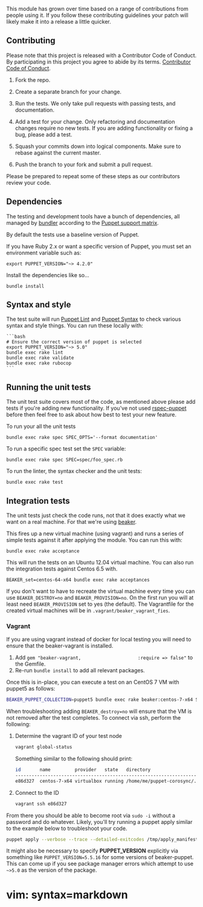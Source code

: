 This module has grown over time based on a range of contributions from
people using it. If you follow these contributing guidelines your patch
will likely make it into a release a little quicker.


## Contributing

Please note that this project is released with a Contributor Code of Conduct. By participating in this project you agree to abide by its terms. [Contributor Code of Conduct](https://voxpupuli.org/coc/).

1. Fork the repo.

1. Create a separate branch for your change.

1. Run the tests. We only take pull requests with passing tests, and
   documentation.

1. Add a test for your change. Only refactoring and documentation
   changes require no new tests. If you are adding functionality
   or fixing a bug, please add a test.

1. Squash your commits down into logical components. Make sure to rebase
   against the current master.

1. Push the branch to your fork and submit a pull request.

Please be prepared to repeat some of these steps as our contributors review
your code.

## Dependencies

The testing and development tools have a bunch of dependencies,
all managed by [bundler](http://bundler.io/) according to the
[Puppet support matrix](http://docs.puppetlabs.com/guides/platforms.html#ruby-versions).

By default the tests use a baseline version of Puppet.

If you have Ruby 2.x or want a specific version of Puppet,
you must set an environment variable such as:

    export PUPPET_VERSION="~> 4.2.0"

Install the dependencies like so...

    bundle install

## Syntax and style

The test suite will run [Puppet Lint](http://puppet-lint.com/) and
[Puppet Syntax](https://github.com/gds-operations/puppet-syntax) to
check various syntax and style things. You can run these locally with:

    ```bash
    # Ensure the correct version of puppet is selected
    export PUPPET_VERSION="~> 5.0"
    bundle exec rake lint
    bundle exec rake validate
    bundle exec rake rubocop
    ```

## Running the unit tests

The unit test suite covers most of the code, as mentioned above please
add tests if you're adding new functionality. If you've not used
[rspec-puppet](http://rspec-puppet.com/) before then feel free to ask
about how best to test your new feature.

To run your all the unit tests

    bundle exec rake spec SPEC_OPTS='--format documentation'

To run a specific spec test set the `SPEC` variable:

    bundle exec rake spec SPEC=spec/foo_spec.rb

To run the linter, the syntax checker and the unit tests:

    bundle exec rake test


## Integration tests

The unit tests just check the code runs, not that it does exactly what
we want on a real machine. For that we're using
[beaker](https://github.com/puppetlabs/beaker).

This fires up a new virtual machine (using vagrant) and runs a series of
simple tests against it after applying the module. You can run this
with:

    bundle exec rake acceptance

This will run the tests on an Ubuntu 12.04 virtual machine. You can also
run the integration tests against Centos 6.5 with.

    BEAKER_set=centos-64-x64 bundle exec rake acceptances

If you don't want to have to recreate the virtual machine every time you
can use `BEAKER_DESTROY=no` and `BEAKER_PROVISION=no`. On the first run you will
at least need `BEAKER_PROVISION` set to yes (the default). The Vagrantfile
for the created virtual machines will be in `.vagrant/beaker_vagrant_fies`.

### Vagrant

If you are using vagrant instead of docker for local testing you will need to
ensure that the beaker-vagrant is installed.

1. Add `gem "beaker-vagrant,                     :require => false"` to the Gemfile.
1. Re-run `bundle install` to add all relevant packages.

Once this is in-place, you can execute a test on an CentOS 7 VM with puppet5 as follows:

```bash
BEAKER_PUPPET_COLLECTION=puppet5 bundle exec rake beaker:centos-7-x64 SPEC=spec/acceptance/cs_primitive_spec.rb
```

When troubleshooting adding `BEAKER_destroy=no` will ensure that the VM is not
removed after the test completes. To connect via ssh, perform the following:

1. Determine the vagrant ID of your test node

    ```bash
    vagrant global-status
    ```
    Something similar to the following should print:

    ```bash
    id       name         provider   state   directory
    -------------------------------------------------------------------------------------------------------------------------------
    e86d327  centos-7-x64 virtualbox running /home/me/puppet-corosync/.vagrant/beaker_vagrant_files/centos-7-x64.ym
    ```
1. Connect to the ID

    ```bash
    vagrant ssh e86d327
    ```

From there you should be able to become root via `sudo -i` without a password
and do whatever. Likely, you'll try running a puppet apply similar to the
example below to troubleshoot your code.
```bash
puppet apply --verbose --trace --detailed-exitcodes /tmp/apply_manifest.pp.<some_garbage>`
```

It might also be necessary to specify **PUPPET_VERSION** explicitly via
something like `PUPPET_VERSION=5.5.16` for some versions of beaker-puppet.
This can come up if you see package manager errors which attempt to use
`~>5.0` as the version of the package.

# vim: syntax=markdown
